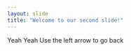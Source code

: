 ```yaml
---
layout: slide
title: "Welcome to our second slide!"
---
```

Yeah Yeah
Use the left arrow to go back
